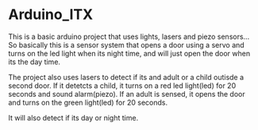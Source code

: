 # Arduino_ITX
This is a basic arduino project that uses lights, lasers and piezo sensors...
So basically this is a sensor system that opens a door using a servo and turns on the led light when its night time, and will just open the door when its the day time.

The project also uses lasers to detect if its and adult or a child outisde a second door.
If it detetcts a child, it turns on a red led light(led) for 20 seconds and sound alarm(piezo).
If an adult is sensed, it opens the door and turns on the green light(led) for 20 seconds.

It will also detect if its day or night time.

